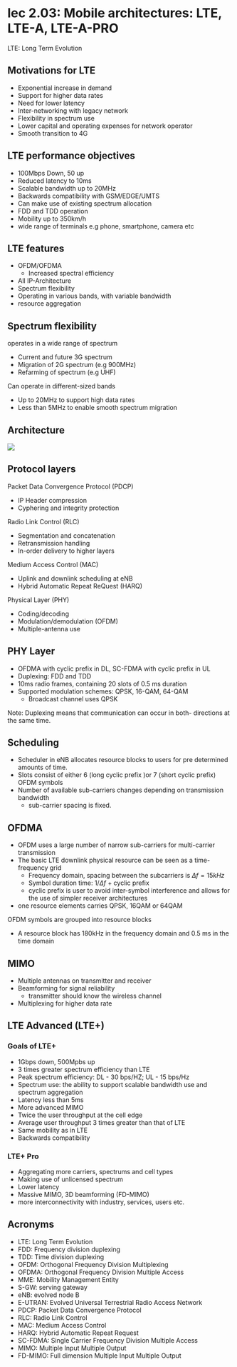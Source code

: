 # lec 2.03: Mobile architectures: LTE, LTE-A, LTE-A-PRO

LTE: Long Term Evolution

## Motivations for LTE

- Exponential increase in demand
- Support for higher data rates
- Need for lower latency
- Inter-networking with legacy network
- Flexibility in spectrum use
- Lower capital and operating expenses for network operator
- Smooth transition to 4G

## LTE performance objectives

- 100Mbps Down, 50 up
- Reduced latency to 10ms
- Scalable bandwidth up to 20MHz
- Backwards compatibility with GSM/EDGE/UMTS
- Can make use of existing spectrum allocation
- FDD and TDD operation
- Mobility up to 350km/h
- wide range of terminals e.g phone, smartphone, camera etc

## LTE features

- OFDM/OFDMA
  - Increased spectral efficiency
- All IP-Architecture
- Spectrum flexibility
- Operating in various bands, with variable bandwidth
- resource aggregation

## Spectrum flexibility

operates in a wide range of spectrum

- Current and future 3G spectrum
- Migration of 2G spectrum (e.g 900MHz)
- Refarming of spectrum (e.g UHF)

Can operate in different-sized bands

- Up to 20MHz to support high data rates
- Less than 5MHz to enable smooth spectrum migration

## Architecture

![](./markdown-files/images/LTE-architecture.png)

## Protocol layers

Packet Data Convergence Protocol (PDCP)

- IP Header compression
- Cyphering and integrity protection

Radio Link Control (RLC)

- Segmentation and concatenation
- Retransmission handling
- In-order delivery to higher layers

Medium Access Control (MAC)

- Uplink and downlink scheduling at eNB
- Hybrid Automatic Repeat ReQuest (HARQ)

Physical Layer (PHY)

- Coding/decoding
- Modulation/demodulation (OFDM)
- Multiple-antenna use

## PHY Layer

- OFDMA with cyclic prefix in DL, SC-FDMA with cyclic prefix in UL
- Duplexing: FDD and TDD
- 10ms radio frames, containing 20 slots of 0.5 ms duration
- Supported modulation schemes: QPSK, 16-QAM, 64-QAM
  - Broadcast channel uses QPSK

Note: Duplexing means that communication can occur in both-  directions at the same time.

## Scheduling

- Scheduler in eNB allocates resource blocks to users for pre determined amounts of time.
- Slots consist of either 6 (long cyclic prefix )or 7 (short cyclic prefix) OFDM symbols
- Number of available sub-carriers changes depending on transmission bandwidth
  - sub-carrier spacing is fixed.

## OFDMA

- OFDM uses a large number of narrow sub-carriers for multi-carrier transmission
- The basic LTE downlink physical resource can be seen as a time-frequency grid
  - Frequency domain, spacing between the subcarriers is $\Delta{}f = 15kHz$
  - Symbol duration time: 1/$\Delta{}f$ + cyclic prefix
  - cyclic prefix is user to avoid inter-symbol interference and allows for the use of simpler receiver architectures
- one resource elements carries QPSK, 16QAM or 64QAM

OFDM symbols are grouped into resource blocks

- A resource block has 180kHz in the frequency domain and 0.5 ms in the time domain

## MIMO

- Multiple antennas on transmitter and receiver
- Beamforming for signal reliability
  - transmitter should know the wireless channel
- Multiplexing for higher data rate

## LTE Advanced (LTE+)

### Goals of LTE+

- 1Gbps down, 500Mpbs up
- 3 times greater spectrum efficiency than LTE
- Peak spectrum efficiency: DL - 30 bps/HZ; UL - 15 bps/Hz
- Spectrum use: the ability to support scalable bandwidth use and spectrum aggregation
- Latency less than 5ms
- More advanced MIMO
- Twice the user throughput at the cell edge
- Average user throughput 3 times greater than that of LTE
- Same mobility as in LTE
- Backwards compatibility

### LTE+ Pro

- Aggregating more carriers, spectrums and cell types
- Making use of unlicensed spectrum
- Lower latency
- Massive MIMO, 3D beamforming (FD-MIMO)
- more interconnectivity with industry, services, users etc.

## Acronyms

- LTE: Long Term Evolution
- FDD: Frequency division duplexing
- TDD: Time division duplexing
- OFDM: Orthogonal Frequency Division Multiplexing
- OFDMA: Orthogonal Frequency Division Multiple Access
- MME: Mobility Management Entity
- S-GW: serving gateway
- eNB: evolved node B
- E-UTRAN: Evolved Universal Terrestrial Radio Access Network
- PDCP: Packet Data Convergence Protocol
- RLC: Radio Link Control
- MAC: Medium Access Control
- HARQ: Hybrid Automatic Repeat Request
- SC-FDMA: Single Carrier Frequency Division Multiple Access
- MIMO: Multiple Input Multiple Output
- FD-MIMO: Full dimension Multiple Input Multiple Output
